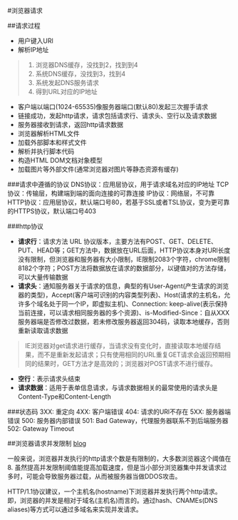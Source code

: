 #浏览器请求

##请求过程

* 用户键入URl
* 解析IP地址

> 1. 浏览器DNS缓存，没找到2，找到到4
> 2. 系统DNS缓存，没找到3，找到4
> 3. 系统发起DNS服务请求
> 4. 得到URL对应的IP地址

* 客户端以端口(1024-65535)像服务器端口(默认80)发起三次握手请求
* 链接成功，发起http请求，请求包括请求行、请求头、空行以及请求数据
* 服务器接收到请求，返回http请求数据
* 浏览器解析HTML文件
* 加载外部脚本和样式文件
* 解析并执行脚本代码
* 构造HTML DOM文档对象模型
* 加载图片等外部文件(通常浏览器对图片等静态资源有缓存)

###请求中遵循的协议
DNS协议：应用层协议，用于请求域名对应的IP地址
TCP协议：传输层，构建端到端的面向连接的可靠连接
IP协议：网络层，不可靠
HTTP协议：应用层协议，默认端口号80，若基于SSL或者TSL协议，变为更可靠的HTTPS协议，默认端口号403

###http协议

* **请求行**：请求方法 URL 协议版本，主要方法有POST、GET、DELETE、PUT、HEAD等；GET方法中，数据放在URL后面，HTTP协议本身对URl长度没有限制，但浏览器和服务器有大小限制，IE限制2083个字符，chrome限制8182个字符；POST方法将数据放在请求的数据部分，以键值对的方法存储，可以大量传输数据
* **请求头**：通知服务器关于请求的信息，典型的有User-Agent(产生请求的浏览器的类型)，Accept(客户端可识别的内容类型列表)、Host(请求的主机名，允许多个域名处于同一个IP，即虚拟主机)、Connection: keep-alive(表示保持当前连接，可以请求相同服务器的多个资源)、is-Modified-Since：自从XXX服务器端是否修改过数据，若未修改服务器返回304码，读取本地缓存，否则重新读取请求数据

>
>  IE浏览器对get请求进行缓存，当请求没有变化时，直接读取本地缓存结果，而不是重新发起请求；只有使用相同的URL重复GET请求会返回预期相同的结果时，GET方法才是高效的；浏览器对POST请求不进行缓存。


* **空行**：表示请求头结束
* **请求数据**：适用于表单信息请求，与请求数据相关的最常使用的请求头是Content-Type和Content-Length

###状态码
3XX: 重定向
4XX: 客户端错误
404: 请求的URl不存在
5XX: 服务器端错误
500: 服务器内部错误
501: Bad Gateway，代理服务器联系不到后端服务器
502: Gateway Timeout


##浏览器请求并发限制
[blog](http://sgdev-blog.blogspot.com/2014/01/maximum-concurrent-connection-to-same.html)

一般来说，浏览器并发执行的http请求个数是有限制的，大多数浏览器这个阈值在8. 虽然提高并发限制阈值能提高加载速度，但是当小部分浏览器集中并发请求过多时，可能会导致服务器过载，从而被服务器当做DDOS攻击。

HTTP/1.1协议建议，一个主机名(hostname)下浏览器并发执行两个http请求。即，浏览器的并发是相对于域名(主机名)而言的。通过hash、CNAMEs(DNS aliases)等方式可以通过多域名来实现并发请求。






